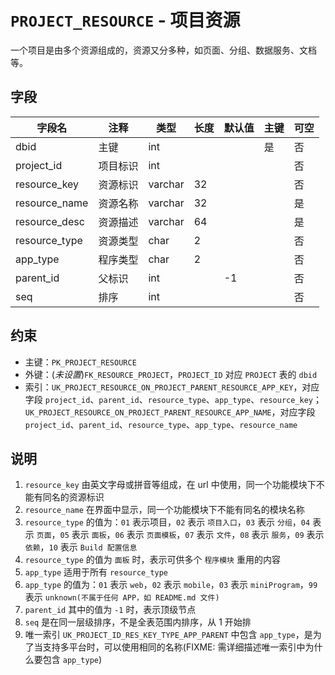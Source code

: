 # `PROJECT_RESOURCE` - 项目资源

一个项目是由多个资源组成的，资源又分多种，如页面、分组、数据服务、文档等。

## 字段

| 字段名        | 注释     | 类型    | 长度 | 默认值 | 主键 | 可空 |
| ------------- | -------- | ------- | ---- | ------ | ---- | ---- |
| dbid          | 主键     | int     |      |        | 是   | 否   |
| project_id    | 项目标识 | int     |      |        |      | 否   |
| resource_key  | 资源标识 | varchar | 32   |        |      | 否   |
| resource_name | 资源名称 | varchar | 32   |        |      | 是   |
| resource_desc | 资源描述 | varchar | 64   |        |      | 是   |
| resource_type | 资源类型 | char    | 2    |        |      | 否   |
| app_type      | 程序类型 | char    | 2    |        |      | 否   |
| parent_id     | 父标识   | int     |      | -1     |      | 否   |
| seq           | 排序     | int     |      |        |      | 否   |

## 约束

* 主键：`PK_PROJECT_RESOURCE`
* 外键：(*未设置*)`FK_RESOURCE_PROJECT`，`PROJECT_ID` 对应 `PROJECT` 表的 `dbid`
* 索引：`UK_PROJECT_RESOURCE_ON_PROJECT_PARENT_RESOURCE_APP_KEY`，对应字段 `project_id`、`parent_id`、`resource_type`、`app_type`、`resource_key`；`UK_PROJECT_RESOURCE_ON_PROJECT_PARENT_RESOURCE_APP_NAME`，对应字段 `project_id`、`parent_id`、`resource_type`、`app_type`、`resource_name`

## 说明

1. `resource_key` 由英文字母或拼音等组成，在 url 中使用，同一个功能模块下不能有同名的资源标识
2. `resource_name` 在界面中显示，同一个功能模块下不能有同名的模块名称
3. `resource_type` 的值为：`01` 表示项目，`02` 表示 `项目入口`，`03` 表示 `分组`，`04` 表示 `页面`，`05` 表示 `面板`，`06` 表示 `页面模板`，`07` 表示 `文件`，`08` 表示 `服务`，`09` 表示 `依赖`，`10` 表示 `Build 配置信息`
4. `resource_type` 的值为 `面板` 时，表示可供多个 `程序模块` 重用的内容
5. `app_type` 适用于所有 `resource_type`
6. `app_type` 的值为：`01` 表示 `web`，`02` 表示 `mobile`，`03` 表示 `miniProgram`，`99` 表示 `unknown(不属于任何 APP，如 README.md 文件)`
7. `parent_id` 其中的值为 `-1` 时，表示顶级节点
8. `seq` 是在同一层级排序，不是全表范围内排序，从 1 开始排
9. 唯一索引 `UK_PROJECT_ID_RES_KEY_TYPE_APP_PARENT` 中包含 `app_type`，是为了当支持多平台时，可以使用相同的名称(FIXME: 需详细描述唯一索引中为什么要包含 `app_type`)

<!--
因为最顶层是项目，所以不允许一个目录下，`app_type` 不同，但 `resource_key` 相同的情况出现
 -->

<!-- 
将较具体的类型改为发布时使用的 target
，`04` 表示 `微信小程序(wechatMiniApp)`，`05` 表示 `支付宝小程序(alipayMiniApp)`，`06` 表示 `快应用(quickApp)`
-->

